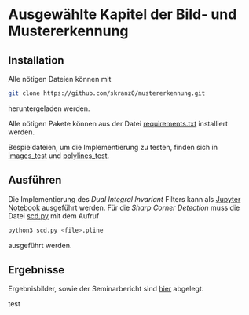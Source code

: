 # Ausgewählte Kapitel der Bild- und Mustererkennung

## Installation

Alle nötigen Dateien können mit

```bash
git clone https://github.com/skranz0/mustererkennung.git
```

heruntergeladen werden.

Alle nötigen Pakete können aus der Datei [requirements.txt](requirements.txt) installiert werden.

Bespieldateien, um die Implementierung zu testen, finden sich in [images_test](images_test/) und [polylines_test](polylines_test/).

## Ausführen

Die Implementierung des *Dual Integral Invariant* Filters kann als [Jupyter Notebook](https://jupyter.org/) ausgeführt werden. Für die *Sharp Corner Detection* muss die Datei [scd.py](scd.py) mit dem Aufruf

```bash
python3 scd.py <file>.pline
```

ausgeführt werden.

## Ergebnisse

Ergebnisbilder, sowie der Seminarbericht sind [hier](https://cloud.informatik.uni-halle.de/s/tGemtieiKrdSGCp) abgelegt.

test